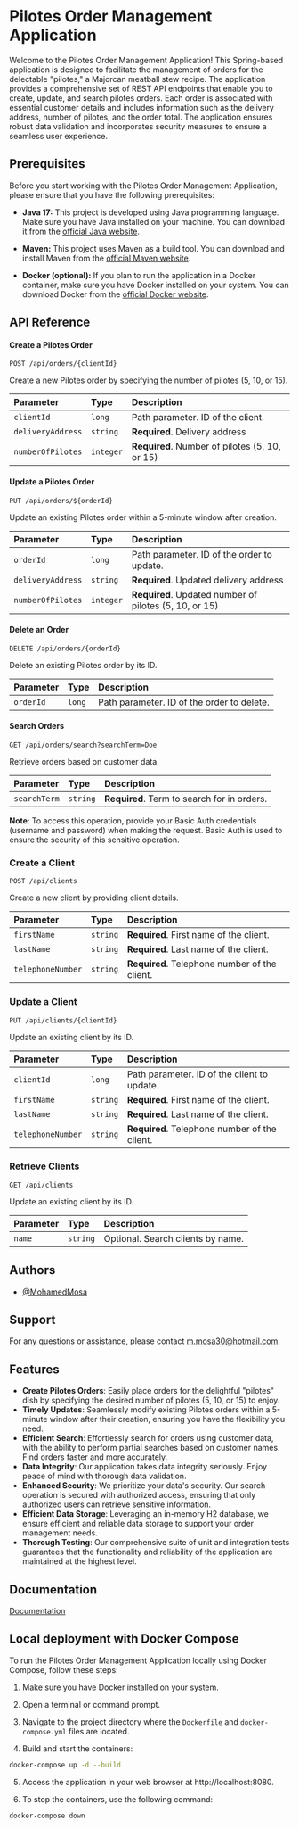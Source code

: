 
# Pilotes Order Management Application

Welcome to the Pilotes Order Management Application! This Spring-based application is designed to facilitate the management of orders for the delectable "pilotes," a Majorcan meatball stew recipe. The application provides a comprehensive set of REST API endpoints that enable you to create, update, and search pilotes orders. Each order is associated with essential customer details and includes information such as the delivery address, number of pilotes, and the order total. The application ensures robust data validation and incorporates security measures to ensure a seamless user experience.


## Prerequisites

Before you start working with the Pilotes Order Management Application, please ensure that you have the following prerequisites:

- **Java 17:** This project is developed using Java programming language. Make sure you have Java installed on your machine. You can download it from the [official Java website](https://www.oracle.com/java/technologies/javase-downloads.html).

- **Maven:** This project uses Maven as a build tool. You can download and install Maven from the [official Maven website](https://maven.apache.org/download.cgi).

- **Docker (optional):** If you plan to run the application in a Docker container, make sure you have Docker installed on your system. You can download Docker from the [official Docker website](https://www.docker.com/get-started).


## API Reference

#### Create a Pilotes Order

```http
POST /api/orders/{clientId}
```
Create a new Pilotes order by specifying the number of pilotes (5, 10, or 15).

| Parameter | Type     | Description                |
| :-------- | :------- | :------------------------- |
| `clientId` | `long` | Path parameter. ID of the client. |
| `deliveryAddress` | `string` | **Required**. Delivery address |
| `numberOfPilotes` | `integer` | **Required**. Number of pilotes (5, 10, or 15) |

#### Update a Pilotes Order

```http
PUT /api/orders/${orderId}
```
Update an existing Pilotes order within a 5-minute window after creation.

| Parameter | Type     | Description                       |
| :-------- | :------- | :-------------------------------- |
| `orderId`      | `long` | 	Path parameter. ID of the order to update. |
| `deliveryAddress`      | `string` | **Required**.  Updated delivery address |
| `numberOfPilotes`      | `integer` | **Required**. Updated number of pilotes (5, 10, or 15) |

#### Delete an Order

```http
DELETE /api/orders/{orderId}
```
Delete an existing Pilotes order by its ID.

| Parameter | Type     | Description                                 |
| :-------- | :------- |:--------------------------------------------|
| `orderId`      | `long` | 	Path parameter. ID of the order to delete. |

#### Search Orders

```http
GET /api/orders/search?searchTerm=Doe
```
Retrieve orders based on customer data.

| Parameter | Type     | Description                       |
| :-------- | :------- | :-------------------------------- |
| `searchTerm`      | `string` | **Required**.  Term to search for in orders. |

**Note**: To access this operation, provide your Basic Auth credentials (username and password) when making the request. Basic Auth is used to ensure the security of this sensitive operation.

### Create a Client

```http
POST /api/clients
```
Create a new client by providing client details.

| Parameter | Type     | Description                       |
| :-------- | :------- | :-------------------------------- |
| `firstName`      | `string` | **Required**.  First name of the client. |
| `lastName`      | `string` | **Required**.  Last name of the client. |
| `telephoneNumber`      | `string` | **Required**.  Telephone number of the client. |

### Update a Client

```http
PUT /api/clients/{clientId}
```

Update an existing client by its ID.

| Parameter | Type     | Description                       |
| :-------- | :------- | :-------------------------------- |
| `clientId`      | `long` | Path parameter. ID of the client to update. |
| `firstName`      | `string` | **Required**.  First name of the client. |
| `lastName`      | `string` | **Required**.  Last name of the client. |
| `telephoneNumber`      | `string` | **Required**.  Telephone number of the client. |

### Retrieve Clients

```http
GET /api/clients
```

Update an existing client by its ID.

| Parameter | Type     | Description                       |
|:----------|:---------| :-------------------------------- |
| `name`    | `string` | Optional. Search clients by name. |


## Authors

- [@MohamedMosa](https://www.linkedin.com/in/mohamed-mosa-924992183)


## Support

For any questions or assistance, please contact m.mosa30@hotmail.com.


## Features

- **Create Pilotes Orders**: Easily place orders for the delightful "pilotes" dish by specifying the desired number of pilotes (5, 10, or 15) to enjoy.
- **Timely Updates**: Seamlessly modify existing Pilotes orders within a 5-minute window after their creation, ensuring you have the flexibility you need.
- **Efficient Search**: Effortlessly search for orders using customer data, with the ability to perform partial searches based on customer names. Find orders faster and more accurately.
- **Data Integrity**: Our application takes data integrity seriously. Enjoy peace of mind with thorough data validation.
- **Enhanced Security**: We prioritize your data's security. Our search operation is secured with authorized access, ensuring that only authorized users can retrieve sensitive information.
- **Efficient Data Storage**: Leveraging an in-memory H2 database, we ensure efficient and reliable data storage to support your order management needs.
- **Thorough Testing**: Our comprehensive suite of unit and integration tests guarantees that the functionality and reliability of the application are maintained at the highest level.


## Documentation

[Documentation](http://localhost:8080/swagger-ui/index.html)


## Local deployment with Docker Compose

To run the Pilotes Order Management Application locally using Docker Compose, follow these steps:

1. Make sure you have Docker installed on your system.

2. Open a terminal or command prompt.

3. Navigate to the project directory where the `Dockerfile` and `docker-compose.yml` files are located.

4. Build and start the containers:
```bash
docker-compose up -d --build
```
5. Access the application in your web browser at http://localhost:8080.

6. To stop the containers, use the following command:
```bash
docker-compose down
```
